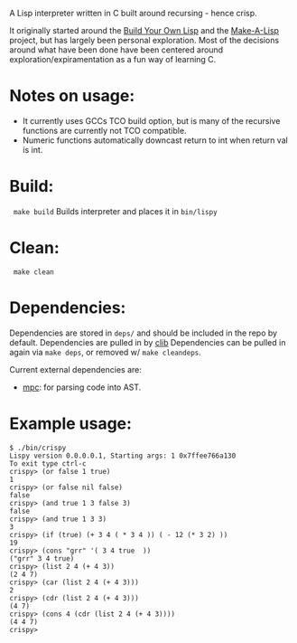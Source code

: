 A Lisp interpreter written in C built around recursing - hence crisp.

It originally started around the [Build Your Own Lisp](http://www.buildyourownlisp.com/) and the [Make-A-Lisp](https://github.com/kanaka/mal/blob/master/process/guide.md) project, but has largely been personal exploration.  Most of the decisions around what have been done have been centered around exploration/expiramentation as a fun way of learning C.

# Notes on usage:
 - It currently uses GCCs TCO build option, but is many of the recursive functions are currently not TCO compatible.
 - Numeric functions automatically downcast return to int when return val is int.

# Build:
``` make build```
Builds interpreter and places it in ```bin/lispy```

# Clean:
``` make clean```

# Dependencies:
Dependencies are stored in `deps/` and should be included in the repo by default.
Dependencies are pulled in by [clib](https://github.com/clibs/clib)
Dependencies can be pulled in again via `make deps`, or removed w/ `make cleandeps`.

Current external dependencies are:
 - [mpc](https://github.com/orangeduck/mpc): for parsing code into AST.

# Example usage:
```
$ ./bin/crispy
Lispy version 0.0.0.0.1, Starting args: 1 0x7ffee766a130
To exit type ctrl-c
crispy> (or false 1 true)
1
crispy> (or false nil false)
false
crispy> (and true 1 3 false 3)
false
crispy> (and true 1 3 3)
3
crispy> (if (true) (+ 3 4 ( * 3 4 )) ( - 12 (* 3 2) ))
19
crispy> (cons "grr" '( 3 4 true  ))
("grr" 3 4 true)
crispy> (list 2 4 (+ 4 3))
(2 4 7)
crispy> (car (list 2 4 (+ 4 3)))
2
crispy> (cdr (list 2 4 (+ 4 3)))
(4 7)
crispy> (cons 4 (cdr (list 2 4 (+ 4 3))))
(4 4 7)
crispy>
```
